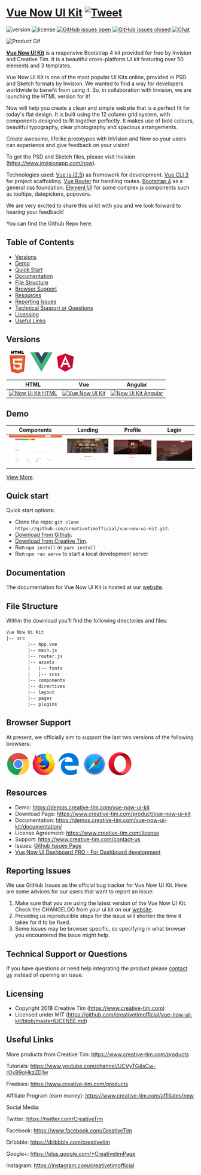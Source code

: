 # [Vue Now UI Kit](https://demos.creative-tim.com/vue-now-ui-kit) [![Tweet](https://img.shields.io/twitter/url/http/shields.io.svg?style=social&logo=twitter)](https://twitter.com/intent/tweet?text=Vue%20Now%20UI%20Kit,%20a%20free%20Vue.js%20Bootstrap%204%20UI%20Kit%20%E2%9D%A4%EF%B8%8Fhttps://bit.ly/2OLFzVl%20%23bootstrap%20%23vue.js%20%23design%20%23developers%20%23freebie%20%20via%20%40CreativeTim&source=webclient)



![version](https://img.shields.io/badge/version-1.0.0-blue.svg) ![license](https://img.shields.io/badge/license-MIT-blue.svg) [![GitHub issues open](https://img.shields.io/github/issues/creativetimofficial/vue-now-ui-kit.svg?maxAge=2592000)]() [![GitHub issues closed](https://img.shields.io/github/issues-closed-raw/creativetimofficial/vue-now-ui-kit.svg?maxAge=2592000)]() [![Chat](https://img.shields.io/badge/chat-on%20discord-7289da.svg)](https://discord.gg/E4aHAQy)

![Product Gif](src/assets/github/product.gif)

**[Vue Now UI Kit](http://demos.creative-tim.com/vue-now-ui-kit)** is a responsive Bootstrap 4 kit provided for free by Invision and Creative Tim. It is a beautiful cross-platform UI kit featuring over 50 elements and 3 templates.

Vue Now UI Kit is one of the most popular UI Kits online, provided in PSD and Sketch formats by Invision. We wanted to find a way for developers worldwide to benefit from using it. So, in collaboration with Invision, we are launching the HTML version for it!

Now will help you create a clean and simple website that is a perfect fit for today's flat design. It is built using the 12 column grid system, with components designed to fit together perfectly. It makes use of bold colours, beautiful typography, clear photography and spacious arrangements.

Create awesome, lifelike prototypes with InVision and Now so your users can experience and give feedback on your vision!

To get the PSD and Sketch files, please visit Invision (https://www.invisionapp.com/now).

Technologies used: 
[Vue.js (2.5)](https://vuejs.org/) as framework for development.
[Vue CLI 3](https://github.com/vuejs/vue-cli) for project scaffolding.
[Vue Router](https://router.vuejs.org/) for handling routes.
[Bootstrap 4](https://getbootstrap.com/docs/4.0/getting-started/introduction/) as a general css foundation.
[Element UI](http://element.eleme.io/#/en-US/component/installation) for some complex js components such as tooltips, datepickers, popovers.

We are very excited to share this ui kit with you and we look forward to hearing your feedback!

You can find the Github Repo here.

## Table of Contents

* [Versions](#versions)
* [Demo](#demo)
* [Quick Start](#quick-start)
* [Documentation](#documentation)
* [File Structure](#file-structure)
* [Browser Support](#browser-support)
* [Resources](#resources)
* [Reporting Issues](#reporting-issues)
* [Technical Support or Questions](#technical-support-or-questions)
* [Licensing](#licensing)
* [Useful Links](#useful-links)


## Versions

[<img src="src/assets/github/html.png" width="60" height="60" />](https://www.creative-tim.com/product/now-ui-kit)
[<img src="src/assets/github/vuejs.png" width="60" height="60" />](https://www.creative-tim.com/product/vue-now-ui-kit)
[<img src="src/assets/github/angular.png" width="60" height="60" />](https://www.creative-tim.com/product/now-ui-kit-angular)


| HTML | Vue | Angular |
| --- | --- | --- |
| [![Now Ui Kit HTML](https://s3.amazonaws.com/creativetim_bucket/products/56/original/opt_nuk_thumbnail.jpg?1494946669)](https://www.creative-tim.com/product/now-ui-kit) | [![Vue Now UI Kit ](https://s3.amazonaws.com/creativetim_bucket/products/94/original/opt_nuk_vue_thumbnail.jpg?1534755580)](https://www.creative-tim.com/product/vue-now-ui-kit) | [![Now Ui Kit Angular](https://s3.amazonaws.com/creativetim_bucket/products/77/original/opt_nuk_angular_thumbnail.jpg?1520507715)](https://www.creative-tim.com/product/now-ui-kit-angular)

## Demo

| Components | Landing | Profile | Login |
| --- | --- | --- | --- |
| [![Components](src/assets/github/components.png)](https://demos.creative-tim.com/vue-now-ui-kit/#/) | [![Landing page](src/assets/github/landing.png)](https://demos.creative-tim.com/vue-now-ui-kit/#/landing) | [![Profile page ](src/assets/github/profile.png)](https://demos.creative-tim.com/vue-now-ui-kit/#/profile) | [![Login Page](src/assets/github/login.png)](https://demos.creative-tim.com/vue-now-ui-kit/#/login)

[View More](https://demos.creative-tim.com/vue-now-ui-kit).


## Quick start

Quick start options:

- Clone the repo: `git clone https://github.com/creativetimofficial/vue-now-ui-kit.git`.
- [Download from Github](https://github.com/creativetimofficial/vue-now-ui-kit/archive/master.zip).
- [Download from Creative Tim](https://www.creative-tim.com/product/vue-now-ui-kit).
- Run `npm install` or `yarn install`
- Run `npm run serve` to start a local development server


## Documentation
The documentation for Vue Now UI Kit is hosted at our [website](https://demos.creative-tim.com/vue-now-ui-kit/documentation/).


## File Structure

Within the download you'll find the following directories and files:

```
Vue Now Ui Kit
|-- src
        |-- App.vue
        |-- main.js
        |-- router.js
        |-- assets
        |   |-- fonts
        |   |-- scss
        |-- components
        |-- directives
        |-- layout
        |-- pages
        |-- plugins
```

## Browser Support

At present, we officially aim to support the last two versions of the following browsers:

<img src="src/assets/github/chrome.png" width="64" height="64"> <img src="src/assets/github/firefox.png" width="64" height="64"> <img src="src/assets/github/edge.png" width="64" height="64"> <img src="src/assets/github/safari.png" width="64" height="64"> <img src="src/assets/github/opera.png" width="64" height="64">


## Resources
- Demo: https://demos.creative-tim.com/vue-now-ui-kit
- Download Page: https://www.creative-tim.com/product/vue-now-ui-kit
- Documentation: https://demos.creative-tim.com/vue-now-ui-kit/documentation/
- License Agreement: https://www.creative-tim.com/license
- Support: https://www.creative-tim.com/contact-us
- Issues: [Github Issues Page](https://github.com/creativetimofficial/vue-now-ui-kit/issues)
- [Vue Now UI Dashboard PRO - For Dashboard development](https://www.creative-tim.com/product/vue-now-ui-dashboard-pro?ref=github-vue-nud-free)

## Reporting Issues
We use GitHub Issues as the official bug tracker for Vue Now UI Kit. Here are some advices for our users that want to report an issue:

1. Make sure that you are using the latest version of the Vue Now UI Kit. Check the CHANGELOG from your ui kit on our [website](https://www.creative-tim.com/).
2. Providing us reproducible steps for the issue will shorten the time it takes for it to be fixed.
3. Some issues may be browser specific, so specifying in what browser you encountered the issue might help.

## Technical Support or Questions

If you have questions or need help integrating the product please [contact us](https://www.creative-tim.com/contact-us) instead of opening an issue.

## Licensing

- Copyright 2018 Creative Tim (https://www.creative-tim.com)
- Licensed under MIT (https://github.com/creativetimofficial/vue-now-ui-kit/blob/master/LICENSE.md)

## Useful Links

More products from Creative Tim: <https://www.creative-tim.com/products>

Tutorials: <https://www.youtube.com/channel/UCVyTG4sCw-rOvB9oHkzZD1w>

Freebies: <https://www.creative-tim.com/products>

Affiliate Program (earn money): <https://www.creative-tim.com/affiliates/new>

Social Media:

Twitter: <https://twitter.com/CreativeTim>

Facebook: <https://www.facebook.com/CreativeTim>

Dribbble: <https://dribbble.com/creativetim>

Google+: <https://plus.google.com/+CreativetimPage>

Instagram: <https://instagram.com/creativetimofficial>
